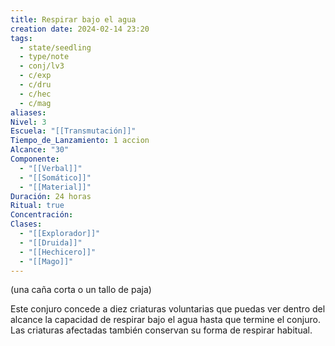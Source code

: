 ```yaml
---
title: Respirar bajo el agua
creation date: 2024-02-14 23:20
tags:
  - state/seedling
  - type/note
  - conj/lv3
  - c/exp
  - c/dru
  - c/hec
  - c/mag
aliases: 
Nivel: 3
Escuela: "[[Transmutación]]"
Tiempo_de_Lanzamiento: 1 accion
Alcance: "30"
Componente:
  - "[[Verbal]]"
  - "[[Somático]]"
  - "[[Material]]"
Duración: 24 horas
Ritual: true
Concentración: 
Clases:
  - "[[Explorador]]"
  - "[[Druida]]"
  - "[[Hechicero]]"
  - "[[Mago]]"
---
```

(una caña corta o un tallo de paja)

Este conjuro concede a diez criaturas voluntarias que puedas ver dentro del alcance la capacidad de respirar bajo el agua hasta que termine el conjuro. Las criaturas afectadas también conservan su forma de respirar habitual.
